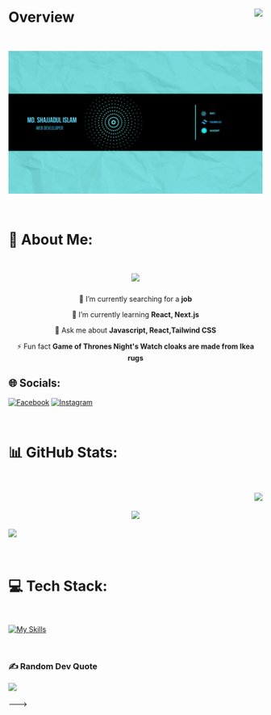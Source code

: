 # Overview <img align="right" src="https://api.visitorbadge.io/api/visitors?path=shaikat1&label=Visitors&labelColor=%232ccce4&countColor=%23d9e3f0&style=plastic" />

<br>

![](/assets/githubBanner.png)

<br>

# 💫 About Me:

<h1 align="center">
    <img src="https://readme-typing-svg.herokuapp.com/?font=Kalnia&size=35&center=true&vCenter=true&width=500&height=70&duration=4000&lines=Hi+There!+👋;+I'm+Shajjadul+Islam!;" />
</h1>



<div align="center">
 
 🔭 I’m currently searching for a **job**
 
 🌱 I’m currently learning **React, Next.js**

💬 Ask me about **Javascript, React,Tailwind CSS**

⚡ Fun fact **Game of Thrones Night's Watch cloaks are made from Ikea rugs**

 </div>


## 🌐 Socials:
[![Facebook](https://img.shields.io/badge/Facebook-%231877F2.svg?logo=Facebook&logoColor=white)](https://facebook.com/shajjadul.islam.543) [![Instagram](https://img.shields.io/badge/Instagram-%23E4405F.svg?logo=Instagram&logoColor=white)](https://instagram.com/shajjadss) 

<br>

# 📊 GitHub Stats:
<br>
<br>

<div align="right">
    <img src="https://camo.githubusercontent.com/7f5dd1a4fe5e17ceba8d88dd5a925de5a76be400b724bef5e2021a2b52732689/68747470733a2f2f6769746875622d726561646d652d73747265616b2d73746174732e6865726f6b756170702e636f6d2f3f757365723d736861696b617431267468656d653d67726179776869746526686964655f626f726465723d66616c7365"/>
</div><br>
<div align="center">
    <img src="https://camo.githubusercontent.com/4decec3589fd4f0c516c3ff6d9e3b03f05870e0068ff487672a4f947a677e76d/68747470733a2f2f6769746875622d726561646d652d73746174732e76657263656c2e6170702f6170693f757365726e616d653d736861696b617431267468656d653d6772617977686974652673686f775f69636f6e733d7472756526686964655f626f726465723d66616c736526636f756e745f707269766174653d74727565"/>
</div><br>
<div align="left">
    <img src="https://camo.githubusercontent.com/cb2e6c26f3e1ed7f26b0034277d910b754eb27e0c70c5e76e75276b0fb8a49f1/68747470733a2f2f6769746875622d726561646d652d73746174732e76657263656c2e6170702f6170692f746f702d6c616e67732f3f757365726e616d653d736861696b617431267468656d653d6772617977686974652673686f775f69636f6e733d7472756526686964655f626f726465723d66616c7365266c61796f75743d636f6d70616374"/>
</div>
<br>
<br>

# 💻 Tech Stack:
<br>

[![My Skills](https://skillicons.dev/icons?i=js,html,css,tailwind,react,firebase)](https://skillicons.dev)

<br>

### ✍️ Random Dev Quote
![](https://quotes-github-readme.vercel.app/api?type=horizontal&theme=light)

--->
